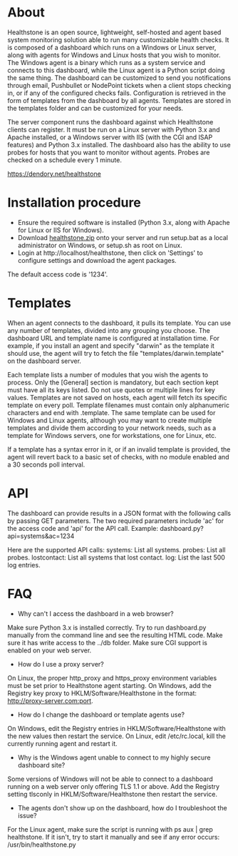 About
=====

Healthstone is an open source, lightweight, self-hosted and agent based system monitoring solution able to run many customizable health checks. 
It is composed of a dashboard which runs on a Windows or Linux server, along with agents for Windows and Linux hosts that you wish to monitor. 
The Windows agent is a binary which runs as a system service and connects to this dashboard, while the Linux agent is a Python script doing the 
same thing. The dashboard can be customized to send you notifications through email, Pushbullet or NodePoint tickets when a client stops checking 
in, or if any of the configured checks fails. Configuration is retrieved in the form of templates from the dashboard by all agents. Templates are 
stored in the templates folder and can be customized for your needs.

The server component runs the dashboard against which Healthstone clients can register. It must be run on a Linux server with Python 3.x and 
Apache installed, or a Windows server with IIS (with the CGI and ISAP features) and Python 3.x installed. The dashboard also has the ability to
use probes for hosts that you want to monitor without agents. Probes are checked on a schedule every 1 minute.

https://dendory.net/healthstone


Installation procedure
======================

* Ensure the required software is installed (Python 3.x, along with Apache for Linux or IIS for Windows).
* Download [healthstone.zip](https://github.com/dendory/Healthstone/raw/master/healthstone.zip) onto your server and run setup.bat as a local administrator on Windows, or setup.sh as root on Linux.
* Login at http://localhost/healthstone, then click on 'Settings' to configure settings and download the agent packages.

The default access code is '1234'.


Templates
=========

When an agent connects to the dashboard, it pulls its template. You can use any number of templates, divided into any grouping you choose. The 
dashboard URL and template name is configured at installation time. For example, if you install an agent and specify "darwin" as the template it 
should use, the agent will try to fetch the file "templates/darwin.template" on the dashboard server.

Each template lists a number of modules that you wish the agents to process. Only the [General] section is mandatory, but each section kept must 
have all its keys listed. Do not use quotes or multiple lines for key values. Templates are not saved on hosts, each agent will fetch its 
specific template on every poll. Template filenames must contain only alphanumeric characters and end with .template. The same template can be 
used for Windows and Linux agents, although you may want to create multiple templates and divide them according to your network needs, such as a 
template for Windows servers, one for workstations, one for Linux, etc.

If a template has a syntax error in it, or if an invalid template is provided, the agent will revert back to a basic set of checks, with no 
module enabled and a 30 seconds poll interval.


API
===

The dashboard can provide results in a JSON format with the following calls by passing GET parameters. The two required parameters include 'ac'
for the access code and 'api' for the API call. Example: dashboard.py?api=systems&ac=1234

Here are the supported API calls:
systems: List all systems.
probes: List all probes.
lostcontact: List all systems that lost contact.
log: List the last 500 log entries.


FAQ
===

* Why can't I access the dashboard in a web browser?

Make sure Python 3.x is installed correctly. Try to run dashboard.py manually from the command line and see the resulting HTML code. Make sure it 
has write access to the ../db folder. Make sure CGI support is enabled on your web server.

* How do I use a proxy server?

On Linux, the proper http_proxy and https_proxy environment variables must be set prior to Healthstone agent starting. On Windows, add the 
Registry key proxy to HKLM/Software/Healthstone in the format: http://proxy-server.com:port.

* How do I change the dashboard or template agents use?

On Windows, edit the Registry entries in HKLM/Software/Healthstone with the new values then restart the service. On Linux, edit /etc/rc.local, 
kill the currently running agent and restart it.

* Why is the Windows agent unable to connect to my highly secure dashboard site?

Some versions of Windows will not be able to connect to a dashboard running on a web server only offering TLS 1.1 or above. Add the Registry 
setting tlsconly in HKLM/Software/Healthstone then restart the service.

* The agents don't show up on the dashboard, how do I troubleshoot the issue?

For the Linux agent, make sure the script is running with ps aux | grep healthstone. If it isn't, try to start it manually and see if any error 
occurs: /usr/bin/healthstone.py <dashboard url> <template name>. For the Windows agent, check the Event Viewer under the Application log, all 
errors should be logged there.

* I see this error in the Event Log: Cannot load Counter Name data because an invalid index?

Some Windows systems seem to have their performance cache get corrupted from time to time. Try the following in an Administrator command window: 
lodctr /r.

* Why is the Linux agent not running/stopped unexpectingly?

Check the log at /var/log/messages for hints as to why it stopped. Try to run the agent manually. The agent is set to run automatically on 
boot from /etc/rc.local.

* Agents are not reporting any check or losing contact after a template change?

Make sure your template is not corrupted or misformed. Agents are set to revert to the default configuration of 30 seconds interval with no 
module being run if they cannot parse the template successfully. There is also a limit to the amount of data passed by the agents, try turning 
verbose to false.

* I'm not getting notifications?

Check the Apache log to see if the notify function failed for some reason. This should be under /var/log/httpd/<site_name>.error_log.

* Probes are not working?

Probes rely on the dashboard component to run every minute on schedule. The setup process attempts to add a crontab entry (for Linux) or a
scheduled task (on Windows) to run the script. Check your system logs to see if the task runs properly, and fix any error that may prevent it
from running.


License
=======

The MIT License (MIT)

Copyright (c) 2015-2019 Patrick Lambert

Permission is hereby granted, free of charge, to any person obtaining a copy
of this software and associated documentation files (the "Software"), to deal
in the Software without restriction, including without limitation the rights
to use, copy, modify, merge, publish, distribute, sublicense, and/or sell
copies of the Software, and to permit persons to whom the Software is
furnished to do so, subject to the following conditions:

The above copyright notice and this permission notice shall be included in all
copies or substantial portions of the Software.

THE SOFTWARE IS PROVIDED "AS IS", WITHOUT WARRANTY OF ANY KIND, EXPRESS OR
IMPLIED, INCLUDING BUT NOT LIMITED TO THE WARRANTIES OF MERCHANTABILITY,
FITNESS FOR A PARTICULAR PURPOSE AND NONINFRINGEMENT. IN NO EVENT SHALL THE
AUTHORS OR COPYRIGHT HOLDERS BE LIABLE FOR ANY CLAIM, DAMAGES OR OTHER
LIABILITY, WHETHER IN AN ACTION OF CONTRACT, TORT OR OTHERWISE, ARISING FROM,
OUT OF OR IN CONNECTION WITH THE SOFTWARE OR THE USE OR OTHER DEALINGS IN THE
SOFTWARE.

